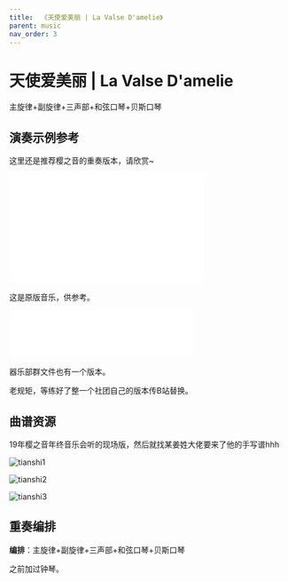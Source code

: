 ```yaml
---
title:  《天使爱美丽 | La Valse D'amelie》
parent: music
nav_order: 3
---
```


# 天使爱美丽 | La Valse D'amelie
主旋律+副旋律+三声部+和弦口琴+贝斯口琴

## 演奏示例参考

这里还是推荐樱之音的重奏版本，请欣赏~

<iframe height=198     width=352 src="//player.bilibili.com/player.html?aid=56662192&bvid=BV1Hx411o7g3&cid=98990887&page=1" scrolling="no" border="0" frameborder="no" framespacing="0" allowfullscreen="true"> </iframe>

这是原版音乐，供参考。
<iframe frameborder="no" border="0" marginwidth="0" marginheight="0" width=330 height=86 src="//music.163.com/outchain/player?type=2&id=27134349&auto=0&height=66"></iframe>

器乐部群文件也有一个版本。

老规矩，等练好了整一个社团自己的版本传B站替换。

## 曲谱资源
19年樱之音年终音乐会听的现场版，然后就找某姜姓大佬要来了他的手写谱hhh

![tianshi1](https://cdn.jsdelivr.net/gh/lei-wei/pic_bed/img/tianshi1.jpg)

![tianshi2](https://cdn.jsdelivr.net/gh/lei-wei/pic_bed/img/tianshi2.jpg)

![tianshi3](https://cdn.jsdelivr.net/gh/lei-wei/pic_bed/img/tianshi3.jpg)



## 重奏编排
**编排**：主旋律+副旋律+三声部+和弦口琴+贝斯口琴

之前加过钟琴。

